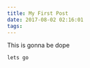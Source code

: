 ```yaml
---
title: My First Post
date: 2017-08-02 02:16:01
tags:
---
```


This is gonna be dope

```bash
lets go
```